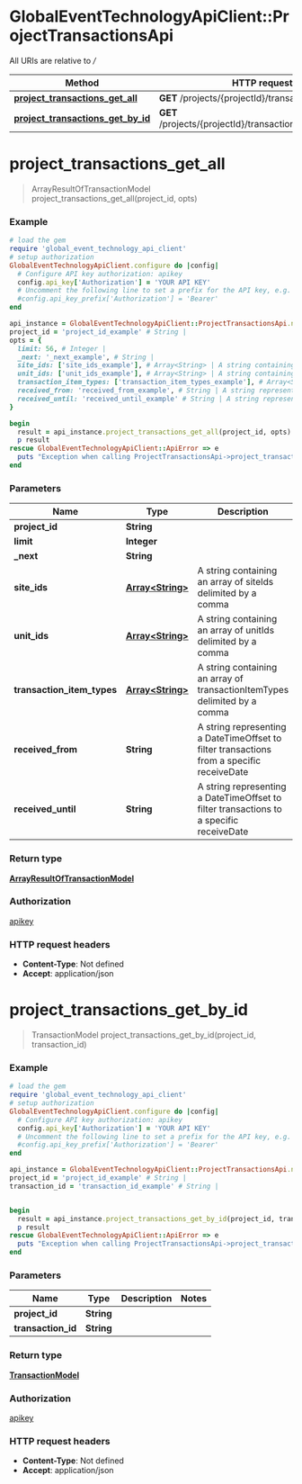 # GlobalEventTechnologyApiClient::ProjectTransactionsApi

All URIs are relative to */*

Method | HTTP request | Description
------------- | ------------- | -------------
[**project_transactions_get_all**](ProjectTransactionsApi.md#project_transactions_get_all) | **GET** /projects/{projectId}/transactions | 
[**project_transactions_get_by_id**](ProjectTransactionsApi.md#project_transactions_get_by_id) | **GET** /projects/{projectId}/transactions/{transactionId} | 

# **project_transactions_get_all**
> ArrayResultOfTransactionModel project_transactions_get_all(project_id, opts)



### Example
```ruby
# load the gem
require 'global_event_technology_api_client'
# setup authorization
GlobalEventTechnologyApiClient.configure do |config|
  # Configure API key authorization: apikey
  config.api_key['Authorization'] = 'YOUR API KEY'
  # Uncomment the following line to set a prefix for the API key, e.g. 'Bearer' (defaults to nil)
  #config.api_key_prefix['Authorization'] = 'Bearer'
end

api_instance = GlobalEventTechnologyApiClient::ProjectTransactionsApi.new
project_id = 'project_id_example' # String | 
opts = { 
  limit: 56, # Integer | 
  _next: '_next_example', # String | 
  site_ids: ['site_ids_example'], # Array<String> | A string containing an array of siteIds delimited by a comma
  unit_ids: ['unit_ids_example'], # Array<String> | A string containing an array of unitIds delimited by a comma
  transaction_item_types: ['transaction_item_types_example'], # Array<String> | A string containing an array of transactionItemTypes delimited by a comma
  received_from: 'received_from_example', # String | A string representing a DateTimeOffset to filter transactions from a specific receiveDate
  received_until: 'received_until_example' # String | A string representing a DateTimeOffset to filter transactions to a specific receiveDate
}

begin
  result = api_instance.project_transactions_get_all(project_id, opts)
  p result
rescue GlobalEventTechnologyApiClient::ApiError => e
  puts "Exception when calling ProjectTransactionsApi->project_transactions_get_all: #{e}"
end
```

### Parameters

Name | Type | Description  | Notes
------------- | ------------- | ------------- | -------------
 **project_id** | **String**|  | 
 **limit** | **Integer**|  | [optional] 
 **_next** | **String**|  | [optional] 
 **site_ids** | [**Array&lt;String&gt;**](String.md)| A string containing an array of siteIds delimited by a comma | [optional] 
 **unit_ids** | [**Array&lt;String&gt;**](String.md)| A string containing an array of unitIds delimited by a comma | [optional] 
 **transaction_item_types** | [**Array&lt;String&gt;**](String.md)| A string containing an array of transactionItemTypes delimited by a comma | [optional] 
 **received_from** | **String**| A string representing a DateTimeOffset to filter transactions from a specific receiveDate | [optional] 
 **received_until** | **String**| A string representing a DateTimeOffset to filter transactions to a specific receiveDate | [optional] 

### Return type

[**ArrayResultOfTransactionModel**](ArrayResultOfTransactionModel.md)

### Authorization

[apikey](../README.md#apikey)

### HTTP request headers

 - **Content-Type**: Not defined
 - **Accept**: application/json



# **project_transactions_get_by_id**
> TransactionModel project_transactions_get_by_id(project_id, transaction_id)



### Example
```ruby
# load the gem
require 'global_event_technology_api_client'
# setup authorization
GlobalEventTechnologyApiClient.configure do |config|
  # Configure API key authorization: apikey
  config.api_key['Authorization'] = 'YOUR API KEY'
  # Uncomment the following line to set a prefix for the API key, e.g. 'Bearer' (defaults to nil)
  #config.api_key_prefix['Authorization'] = 'Bearer'
end

api_instance = GlobalEventTechnologyApiClient::ProjectTransactionsApi.new
project_id = 'project_id_example' # String | 
transaction_id = 'transaction_id_example' # String | 


begin
  result = api_instance.project_transactions_get_by_id(project_id, transaction_id)
  p result
rescue GlobalEventTechnologyApiClient::ApiError => e
  puts "Exception when calling ProjectTransactionsApi->project_transactions_get_by_id: #{e}"
end
```

### Parameters

Name | Type | Description  | Notes
------------- | ------------- | ------------- | -------------
 **project_id** | **String**|  | 
 **transaction_id** | **String**|  | 

### Return type

[**TransactionModel**](TransactionModel.md)

### Authorization

[apikey](../README.md#apikey)

### HTTP request headers

 - **Content-Type**: Not defined
 - **Accept**: application/json



